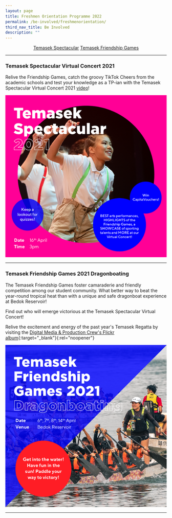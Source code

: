 ```yaml
---
layout: page
title: Freshmen Orientation Programme 2022
permalink: /be-involved/freshmenorientation/
third_nav_title: Be Involved
description: ""
---
```


<div style="margin:2%; text-align:center">
     <a href="/be-involved/freshmenorientation/#spectacular" class="bp-button">Temasek Spectacular</a>
    <a href="/be-involved/freshmenorientation#friendshipgames" class="bp-button">Temasek Friendship Games</a>
</div>

---
### <a id="spectacular"></a>Temasek Spectacular Virtual Concert 2021

Relive the Friendship Games, catch the groovy TikTok Cheers from the academic schools and test your knowledge as a TP-ian with the Temasek Spectacular Virtual Concert 2021 [video](https://www.youtube.com/watch?v=1YClN40nEYc)!


![SpectacularConcert](/images/BeInvolved-SpectacularSquare.png)

---
### <a id="friendshipgames"></a>Temasek Friendship Games 2021 Dragonboating

The Temasek Friendship Games foster camaraderie and friendly competition among our student community. What better way to beat the year-round tropical heat than with a unique and safe dragonboat experience at Bedok Reservoir!

Find out who will emerge victorious at the Temasek Spectacular Virtual Concert!

Relive the excitement and energy of the past year's Temasek Regatta by visiting the [Digital Media & Production Crew's Flickr album](https://www.flickr.com/photos/digitalmediacrewtp/albums/72157690880913613){:target="_blank"}{:rel="noopener"}

![Friendship Games2021](/images/BeInvolved-FriendshipgamesSquare.png)

---